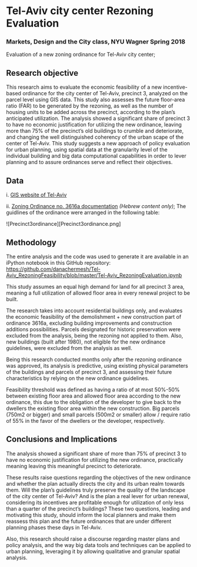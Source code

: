 # Tel-Aviv city center Rezoning Evaluation
### Markets, Design and the City class, NYU Wagner Spring 2018
Evaluation of a new zoning ordinance for Tel-Aviv city center; 


## Research objective
This research aims to evaluate the economic feasibility of a new incentive-based ordinance for the city center of Tel-Aviv, precinct 3, analyzed on the parcel level using GIS data. This study also assesses the future floor-area ratio (FAR) to be generated by the rezoning, as well as the number of housing units to be added across the precinct, according to the plan’s anticipated utilization. The analysis showed a significant share of precinct 3 to have no economic justification for utilizing the new ordinance, leaving more than 75% of the precinct’s old buildings to crumble and deteriorate, and changing the well distinguished coherency of the urban scape of the center of Tel-Aviv. This study suggests a new approach of policy evaluation for urban planning, using spatial data at the granularity level of the individual building and big data computational capabilities in order to lever planning and to assure ordinances serve and reflect their objectives. 

## Data
i.	[GIS website of Tel-Aviv](https://gisn.tel-aviv.gov.il/iview2js/index.aspx) 

ii. [Zoning Ordinance no. 3616a documentation](http://mavat.moin.gov.il/MavatPS/Forms/SV4.aspx?tid=4&et=1&PL_ID=ppnCWTcsST9sCXNyHNoQFA4YXrcCUxceDk4O1Xa3nvDP/AwBOUtlpTtKqS6qvAeW1S7GYroEozyrrsmyUB8ulP1psIdjSx3vlcIC1JdQyKE=) _(Hebrew content only)_; The guidlines of the ordinance were arranged in the following table:

![Precinct3ordinance][Precinct3ordinance.png]

## Methodology
The entire analysis and the code was used to generate it are available in an iPython notebook in this GitHub repository: 
https://github.com/danachermesh/Tel-Aviv_RezoningFeasibility/blob/master/Tel-Aviv_RezoningEvaluation.ipynb

This study assumes an equal high demand for land for all precinct 3 area, meaning a full utilization of allowed floor area in every renewal project to be built. 

The research takes into account residential buildings only, and evaluates the economic feasibility of the demolishment + new construction part of ordinance 3616a, excluding building improvements and construction additions possibilities. Parcels designated for historic preservation were excluded from the analysis, being the rezoning not applied to them. Also, new buildings (built after 1980), not eligible for the new ordinance guidelines, were excluded from the analysis as well.

Being this research conducted months only after the rezoning ordinance was approved, its analysis is predictive, using existing physical parameters of the buildings and parcels of precinct 3, and assessing their future characteristics by relying on the new ordinance guidelines.

Feasibility threshold was defined as having a ratio of at most 50%-50% between existing floor area and allowed floor area according to the new ordinance, this due to the obligation of the developer to give back to the dwellers the existing floor area within the new construction. Big parcels (750m2 or bigger) and small parcels (500m2 or smaller) allow / require ratio of 55% in the favor of the dwellers or the developer, respectively.


## Conclusions and Implications 
The analysis showed a significant share of more than 75% of precinct 3 to have no economic justification for utilizing the new ordinance, practically meaning leaving this meaningful precinct to deteriorate. 

These results raise questions regarding the objectives of the new ordinance and whether the plan actually directs the city and its urban realm towards them. Will the plan’s guidelines truly preserve the quality of the landscape of the city center of Tel-Aviv? And is the plan a real lever for urban renewal, considering its incentives are profitable enough for utilization of only less than a quarter of the precinct’s buildings? These two questions, leading and motivating this study, should inform the local planners and make them reassess this plan and the future ordinances that are under different planning phases these days in Tel-Aviv. 

Also, this research should raise a discourse regarding master plans and policy analysis, and the way big data tools and techniques can be applied to urban planning, leveraging it by allowing qualitative and granular spatial analysis. 
